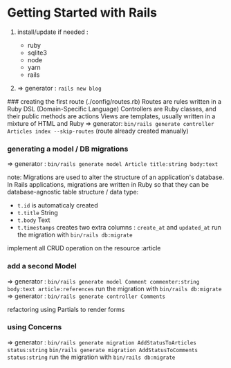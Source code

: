 # Getting Started with Rails

1. install/update if needed :

   - ruby
   - sqlite3
   - node
   - yarn
   - rails

2. => generator : `rails new blog`

### creating the first route (./config/routes.rb)
Routes are rules written in a Ruby DSL (Domain-Specific Language)
Controllers are Ruby classes, and their public methods are actions
Views are templates, usually written in a mixture of HTML and Ruby
=> generator: `bin/rails generate controller Articles index --skip-routes` (route already created manually)

### generating a model / DB migrations

=> generator : `bin/rails generate model Article title:string body:text`

note: Migrations are used to alter the structure of an application's database. In Rails applications, migrations are written in Ruby so that they can be database-agnostic
table structure / data type:

- `t.id` is automaticaly created
- `t.title` String
- `t.body` Text
- `t.timestamps` creates two extra columns : `create_at` and `updated_at`
  run the migration with `bin/rails db:migrate`

implement all CRUD operation on the resource :article

### add a second Model

=> generator : `bin/rails generate model Comment commenter:string body:text article:references`
run the migration with `bin/rails db:migrate`
=> generator : `bin/rails generate controller Comments`

refactoring using Partials to render forms

### using Concerns
=> generator :  `bin/rails generate migration AddStatusToArticles status:string`
                `bin/rails generate migration AddStatusToComments status:string`
run the migration with `bin/rails db:migrate`